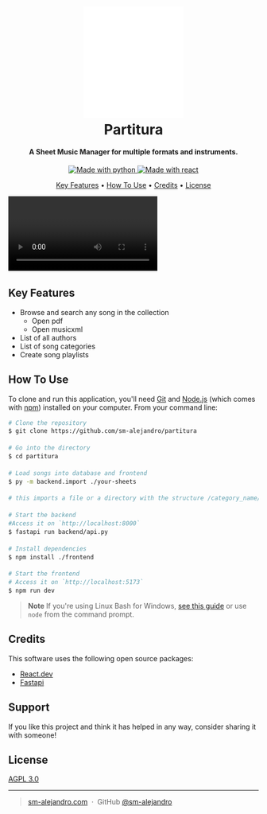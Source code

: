 <h1 align="center">
  <br>
  <a href="http://partitura.elpianomaster.com"><img src="https://raw.githubusercontent.com/sm-alejandro/partitura/main/frontend/public/logo_dark.svg" alt="Partitura" width="200"></a>
  <br>
  Partitura
  <br>
</h1>

<h4 align="center">A Sheet Music Manager for multiple formats and instruments.</h4>
<p align="center">
  <a href="https://img.shields.io/badge/made%20with-python-green">
    <img src="https://img.shields.io/badge/made%20with-python-green"
         alt="Made with python">
  </a>
  <a href="https://img.shields.io/badge/made%20with-react-blue">
    <img src="https://img.shields.io/badge/made%20with-react-blue"
         alt="Made with react">
  </a>
</p>

<p align="center">
  <a href="#key-features">Key Features</a> •
  <a href="#how-to-use">How To Use</a> •
  <a href="#credits">Credits</a> •
  <a href="#license">License</a>
</p>

![screenshot](https://raw.githubusercontent.com/sm-alejandro/partitura/main/frontend/public/demo.mp4)

## Key Features

-   Browse and search any song in the collection
    -   Open pdf
    -   Open musicxml
-   List of all authors
-   List of song categories
-   Create song playlists

## How To Use

To clone and run this application, you'll need [Git](https://git-scm.com) and [Node.js](https://nodejs.org/en/download/) (which comes with [npm](http://npmjs.com)) installed on your computer. From your command line:

```bash
# Clone the repository
$ git clone https://github.com/sm-alejandro/partitura

# Go into the directory
$ cd partitura

# Load songs into database and frontend
$ py -m backend.import ./your-sheets

# this imports a file or a directory with the structure /category_name/sheet.mscz

# Start the backend
#Access it on `http://localhost:8000`
$ fastapi run backend/api.py

# Install dependencies
$ npm install ./frontend

# Start the frontend
# Access it on `http://localhost:5173`
$ npm run dev
```

> **Note**
> If you're using Linux Bash for Windows, [see this guide](https://www.howtogeek.com/261575/how-to-run-graphical-linux-desktop-applications-from-windows-10s-bash-shell/) or use `node` from the command prompt.

## Credits

This software uses the following open source packages:

-   [React.dev](https://react.dev/)
-   [Fastapi](https://fastapi.tiangolo.com/)

## Support

If you like this project and think it has helped in any way, consider sharing it with someone!

## License

[AGPL 3.0](https://www.gnu.org/licenses/agpl-3.0.en.html)

---

> [sm-alejandro.com](https://www.sm-alejandro.com) &nbsp;&middot;&nbsp;
> GitHub [@sm-alejandro](https://github.com/sm-alejandro)
